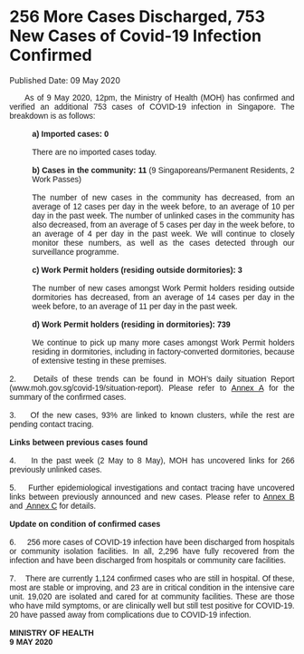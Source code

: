 <html>
    <meta http-equiv="Content-Type" content="text/html; charset=utf-8"/>
    <meta charset="utf-8"/>
    <title>256 More Cases Discharged, 753 New Cases of Covid-19 Infection Confirmed</title>
    <body><h1>256 More Cases Discharged, 753 New Cases of Covid-19 Infection Confirmed</h1>
    <p>Published Date: 09 May 2020</p> <div style="text-align: justify;"><span style="font-size: 14px;"><span style="font-family: Arial;">&nbsp; &nbsp;&nbsp; As of 9 May 2020, 12pm, the Ministry of Health (MOH) has confirmed and verified an additional 753 cases of COVID-19 infection in Singapore. The breakdown is as follows:<br><br></span></span></div><div style="text-align: justify; margin-left: 40px;"><span style="font-family: Arial; font-size: 14px;"><strong>a)&nbsp;Imported cases: 0<br><br></strong>There are no imported cases today. </span></div><div style="text-align: justify; margin-left: 40px;"><span style="font-family: Arial; font-size: 14px;"><br><strong>b)&nbsp;Cases in the community: 11</strong> (9 Singaporeans/Permanent Residents, 2 Work Passes)<br><br>The number of new cases in the community has decreased, from an average of 12 cases per day in the week before, to an average of 10 per day in the past week. The number of unlinked cases in the community has also decreased, from an average of 5 cases per day in the week before, to an average of 4 per day in the past week. We will continue to closely monitor these numbers, as well as the cases detected through our surveillance programme.<br><br><strong>c)&nbsp;Work Permit holders (residing outside dormitories): 3<br><br></strong>The number of new cases amongst Work Permit holders residing outside dormitories has decreased, from an average of 14 cases per day in the week before, to an average of 11 per day in the past week.<br><br></span></div><div style="text-align: justify; margin-left: 40px;"><span style="font-family: Arial; font-size: 14px;"><strong>d)&nbsp;Work Permit holders (residing in dormitories): 739</strong></span></div><div style="text-align: justify; margin-left: 40px;"><span style="font-family: Arial; font-size: 14px;"><br>We continue to pick up many more cases amongst Work Permit holders residing in dormitories, including in factory-converted dormitories, because of extensive testing in these premises. <br><br></span></div><div style="text-align: justify;"><span style="font-family: Arial; font-size: 14px;">2. &nbsp;&nbsp; Details of these trends can be found in MOH’s daily situation Report (www.moh.gov.sg/covid-19/situation-report). Please refer to <a title="MOH Press Release - Annex A (9 May 2020)" href="/docs/librariesprovider5/pressroom/press-releases/moh-press-release---annex-a-(9-may-2020).pdf?sfvrsn=a0a20021_0">Annex A</a> for the summary of the confirmed cases.<br><br></span></div><div style="text-align: justify;"><span style="font-family: Arial; font-size: 14px;">3. &nbsp;&nbsp; Of the new cases, 93% are linked to known clusters, while the rest are pending contact tracing. </span></div><div style="text-align: justify;"><span style="font-family: Arial; font-size: 14px;"> <br><strong>Links between previous cases found<br></strong></span></div><div style="text-align: justify;"><span style="font-family: Arial; font-size: 14px;"><br>4. &nbsp;&nbsp; In the past week (2 May to 8 May), MOH has uncovered links for 266 previously unlinked cases.<br><br>5. &nbsp;&nbsp; Further epidemiological investigations and contact tracing have uncovered links between previously announced and new cases. Please refer to <a title="MOH Press Release - Annex B (9 May 2020)" href="/docs/librariesprovider5/pressroom/press-releases/moh-press-release---annex-b-(9-may-2020).pdf?sfvrsn=2b503459_0">Annex B</a> and&nbsp;<a title="MOH Press Release - Annex C (9 May 2020)" href="/docs/librariesprovider5/pressroom/press-releases/moh-press-release---annex-c-(9-may-2020).pdf?sfvrsn=d2cd1da1_0"> Annex C</a> for details.<br><br><strong>Update on condition of confirmed cases<br></strong><br>6. &nbsp; &nbsp; 256 more cases of COVID-19 infection have been discharged from hospitals or community isolation facilities. In all, 2,296 have fully recovered from the infection and have been discharged from hospitals or community care facilities.<br><br>7. &nbsp;&nbsp; There are currently 1,124 confirmed cases who are still in hospital. Of these, most are stable or improving, and 23 are in critical condition in the intensive care unit. 19,020 are isolated and cared for at community facilities. These are those who have mild symptoms, or are clinically well but still test positive for COVID-19. 20 have passed away from complications due to COVID-19 infection. </span></div><div style="text-align: justify;"><span style="font-size: 14px;"><span style="font-family: Arial;"><br><strong>MINISTRY OF HEALTH<br>9 MAY 2020</strong></span></span></div><br></body>
</html>